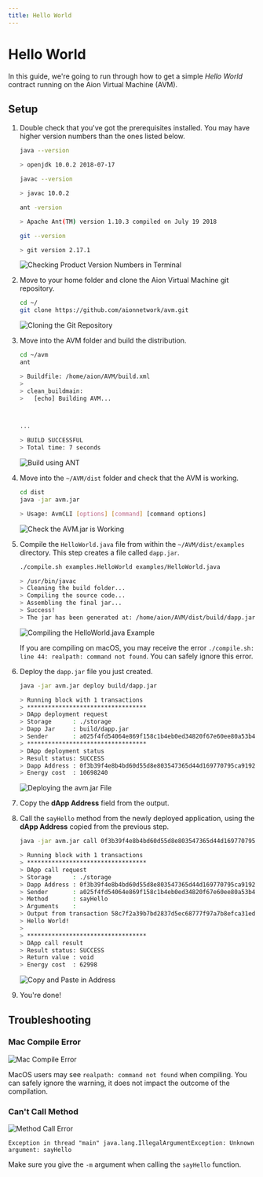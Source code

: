 ```yaml
---
title: Hello World
---
```


# Hello World

In this guide, we're going to run through how to get a simple _Hello World_ contract running on the Aion Virtual Machine (AVM).

## Setup

1. Double check that you've got the prerequisites installed. You may have higher version numbers than the ones listed below.

    ```bash
    java --version

    > openjdk 10.0.2 2018-07-17

    javac --version

    > javac 10.0.2

    ant -version

    > Apache Ant(TM) version 1.10.3 compiled on July 19 2018

    git --version

    > git version 2.17.1
    ```

    ![Checking Product Version Numbers in Terminal](/aion-node/avm/images/checking-versions-in-terminal.png)

2. Move to your home folder and clone the Aion Virtual Machine git repository.

    ```bash
    cd ~/
    git clone https://github.com/aionnetwork/avm.git
    ```

    ![Cloning the Git Repository](/aion-node/avm/images/git-clone.gif)

3. Move into the AVM folder and build the distribution.

    ```bash
    cd ~/avm
    ant

    > Buildfile: /home/aion/AVM/build.xml
    >
    > clean_buildmain:
    >   [echo] Building AVM...



    ...

    > BUILD SUCCESSFUL
    > Total time: 7 seconds
    ```

    ![Build using ANT](/aion-node/avm/images/build-ant.gif)

4. Move into the `~/AVM/dist` folder and check that the AVM is working.

    ```bash
    cd dist
    java -jar avm.jar

    > Usage: AvmCLI [options] [command] [command options]
    ```

    ![Check the AVM.jar is Working](/aion-node/avm/images/check-avm-jar.gif)

5. Compile the `HelloWorld.java` file from within the `~/AVM/dist/examples` directory. This step creates a file called `dapp.jar`.

    ```bash
    ./compile.sh examples.HelloWorld examples/HelloWorld.java

    > /usr/bin/javac
    > Cleaning the build folder...
    > Compiling the source code...
    > Assembling the final jar...
    > Success!
    > The jar has been generated at: /home/aion/AVM/dist/build/dapp.jar
    ```

    ![Compiling the HelloWorld.java Example](/aion-node/avm/images/compile-hello-world.gif)

    If you are compiling on macOS, you may receive the error `./compile.sh: line 44: realpath: command not found`. You can safely ignore this error.

6. Deploy the `dapp.jar` file you just created.

    ```bash
    java -jar avm.jar deploy build/dapp.jar

    > Running block with 1 transactions
    > **********************************
    > DApp deployment request
    > Storage      : ./storage
    > Dapp Jar     : build/dapp.jar
    > Sender       : a025f4fd54064e869f158c1b4eb0ed34820f67e60ee80a53b469f725efc06378
    > **********************************
    > DApp deployment status
    > Result status: SUCCESS
    > Dapp Address : 0f3b39f4e8b4bd60d55d8e803547365d44d169770795ca9192eec3e20163e111
    > Energy cost  : 10698240
    ```

    ![Deploying the avm.jar File](/aion-node/avm/images/deploy-jar.gif)

7. Copy the **dApp Address** field from the output.
8. Call the `sayHello` method from the newly deployed application, using the **dApp Address** copied from the previous step.

    ```bash
    java -jar avm.jar call 0f3b39f4e8b4bd60d55d8e803547365d44d169770795ca9192eec3e20163e111 -m "sayHello"

    > Running block with 1 transactions
    > **********************************
    > DApp call request
    > Storage      : ./storage
    > Dapp Address : 0f3b39f4e8b4bd60d55d8e803547365d44d169770795ca9192eec3e20163e111
    > Sender       : a025f4fd54064e869f158c1b4eb0ed34820f67e60ee80a53b469f725efc06378
    > Method       : sayHello
    > Arguments    :
    > Output from transaction 58c7f2a39b7bd2837d5ec68777f97a7b8efca31ed65b41c3afc70883f0503b43
    > Hello World!
    >
    > **********************************
    > DApp call result
    > Result status: SUCCESS
    > Return value : void
    > Energy cost  : 62998
    ```

    ![Copy and Paste in Address](/aion-node/avm/images/call-say-hello.gif)

9. You're done!

## Troubleshooting

### Mac Compile Error

![Mac Compile Error](/aion-node/avm/images/mac-compile-error.png)

MacOS users may see `realpath: command not found` when compiling. You can safely ignore the warning, it does not impact the outcome of the compilation.

### Can't Call Method

![Method Call Error](/aion-node/avm/images/method-call-error.png)

`Exception in thread "main" java.lang.IllegalArgumentException: Unknown argument: sayHello`

Make sure you give the `-m` argument when calling the `sayHello` function.
